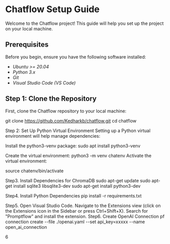 # Chatflow Setup Guide

Welcome to the Chatflow project! This guide will help you set up the project on your local machine.

## Prerequisites

Before you begin, ensure you have the following software installed:

- *Ubuntu >= 20.04*
- *Python 3.x*
- *Git*
- *Visual Studio Code (VS Code)*

## Step 1: Clone the Repository

First, clone the Chatflow repository to your local machine:

git clone https://github.com/Kedharkb/chatflow.git
cd chatflow

Step 2: Set Up Python Virtual Environment
Setting up a Python virtual environment will help manage dependencies:

Install the python3-venv package:
sudo apt install python3-venv

Create the virtual environment:
python3 -m venv chatenv
Activate the virtual environment:

source chatenv/bin/activate

Step3. Install Dependencies for ChromaDB
sudo apt-get update
sudo apt-get install sqlite3 libsqlite3-dev
sudo apt-get install python3-dev

Step4. Install Python Dependencies
pip install -r requirements.txt

Step5. Open Visual Studio Code.
Navigate to the Extensions view (click on the Extensions icon in the Sidebar or press Ctrl+Shift+X).
Search for "Promptflow" and install the extension.
Step6.  Create OpenAI Connection
pf connection create --file ./openai.yaml --set api_key=xxxxx --name open_ai_connection



6